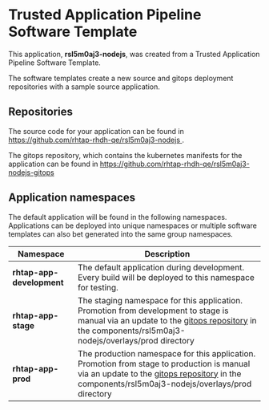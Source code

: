 # Trusted Application Pipeline Software Template

This application, **rsl5m0aj3-nodejs**, was created from a Trusted Application Pipeline Software Template.

The software templates create a new source and gitops deployment repositories with a sample source application. 

## Repositories

The source code for your application can be found in [https://github.com/rhtap-rhdh-qe/rsl5m0aj3-nodejs ](https://github.com/rhtap-rhdh-qe/rsl5m0aj3-nodejs ).
 
The gitops repository, which contains the kubernetes manifests for the application can be found in 
[https://github.com/rhtap-rhdh-qe/rsl5m0aj3-nodejs-gitops ](https://github.com/rhtap-rhdh-qe/rsl5m0aj3-nodejs-gitops ) 

## Application namespaces 

The default application will be found in the following namespaces. Applications can be deployed into unique namespaces or multiple software templates can also bet generated into the same group namespaces.  

|  Namespace   |  Description   |  
| -------- | -------- |   
| **rhtap-app-development** | The default application during development. Every build will be deployed to this namespace for testing. | 
| **rhtap-app-stage** | The staging namespace for this application. Promotion from development to stage is manual via an update to the [gitops repository](https://github.com/rhtap-rhdh-qe/rsl5m0aj3-nodejs-gitops ) in the components/rsl5m0aj3-nodejs/overlays/prod directory |  
| **rhtap-app-prod** | The production namespace for this application. Promotion from stage to production is manual via an update to the [gitops repository](https://github.com/rhtap-rhdh-qe/rsl5m0aj3-nodejs-gitops ) in the components/rsl5m0aj3-nodejs/overlays/prod directory | 